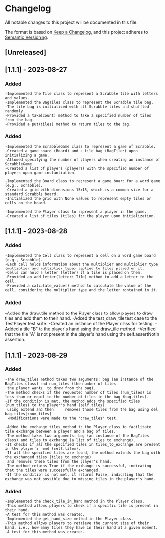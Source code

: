 # Changelog

All notable changes to this project will be documented in this file.

The format is based on [Keep a Changelog](https://keepachangelog.com/en/1.0.0/),
and this project adheres to [Semantic Versioning](https://semver.org/spec/v2.0.0.html).

## [Unreleased]

## [1.1.1] - 2023-08-27

### Added
      
    -Implemented the Tile class to represent a Scrabble tile with letters and values.
    -Implemented the BagTiles class to represent the Scrabble tile bag.
    -The tile bag is initialized with all Scrabble tiles and shuffled randomly.
    -Provided a take(count) method to take a specified number of tiles from the bag.
    -Provided a put(tiles) method to return tiles to the bag.

### Added
    
    -Implemented the ScrabbleGame class to represent a game of Scrabble.
    -Created a game board (Board) and a tile bag (BagTiles) upon initializing a game.
    -Allowed specifying the number of players when creating an instance of ScrabbleGame.
    -Created a list of players (players) with the specified number of players upon game instantiation.
    
    -Implemented the Board class to represent a game board for a word game (e.g., Scrabble).
    -Created a grid with dimensions 15x15, which is a common size for a standard Scrabble board.
    -Initialized the grid with None values to represent empty tiles or cells on the board.
    
    -Implemented the Player class to represent a player in the game.
    -Created a list of tiles (tiles) for the player upon initialization.
    

## [1.1.1] - 2023-08-28

### Added

    -Implemented the Cell class to represent a cell on a word game board (e.g., Scrabble).
    -Each cell holds information about the multiplier and multiplier type (multiplier and multiplier_type) applied to tiles placed on it.
    -Cells can hold a letter (letter) if a tile is placed on them.
    -Provided an add_letter(letter: Tile) method to add a letter to the cell.
    -Provided a calculate_value() method to calculate the value of the cell, considering the multiplier type and the letter contained in it.

### Added

   -Added the draw_tile method to the Player class to allow players to draw tiles and add them to their hand.
   -Added the test_draw_tile test case to the TestPlayer test suite.
   -Created an instance of the Player class for testing.
   -Added a tile "B" to the player's hand using the draw_tile method.
   -Verified that the tile "A" is not present in the player's hand using the self.assertNotIn assertion.

## [1.1.1] - 2023-08-29

### Added

    -The draw_tiles method takes two arguments: bag (an instance of the BagTiles class) and num_tiles (the number of tiles 
     the player wants  to draw from the bag).
    -The method checks if the requested number of tiles (num_tiles) is less than or equal to the number of tiles in the bag (bag.tiles).
    -If the condition is met, the method adds the specified tiles (num_tiles) to the player's hand (self.tiles) 
     using extend and then     removes those tiles from the bag using del bag.tiles[:num_tiles]
     -Modifications were made to the 'draw_tiles' test.
     
    -Added the exchange_tiles method to the Player class to facilitate tile exchange between a player and a bag of tiles.
    -The method takes two arguments: bag (an instance of the BagTiles class) and tiles_to_exchange (a list of tiles to exchange).
    -It checks if all the specified tiles in tiles_to_exchange are present in the player's hand (self.tiles).
    -If all the specified tiles are found, the method extends the bag with the exchanged tiles (tiles_to_exchange) 
     and removes these tiles from the player's hand.
    -The method returns True if the exchange is successful, indicating that the tiles were successfully exchanged.
    -If the condition is not met, it returns False, indicating that the exchange was not possible due to missing tiles in the player's hand.
    
### Added
    
    -Implemented the check_tile_in_hand method in the Player class.
    -This method allows players to check if a specific tile is present in their hand.
    -A test for this method was created.
    -Implemented the get_hand_size method in the Player class.
    -This method allows players to retrieve the current size of their hand, i.e., how many tiles they have in their hand at a given moment.
    -A test for this method was created.
    
    
    
    
    
    
    
    
    
    
    
    
    
    
    
    
    
    
    
    
    
    
    
